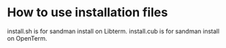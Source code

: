# How to use installation files

install.sh is for sandman install on Libterm.
install.cub is for sandman install on OpenTerm.
